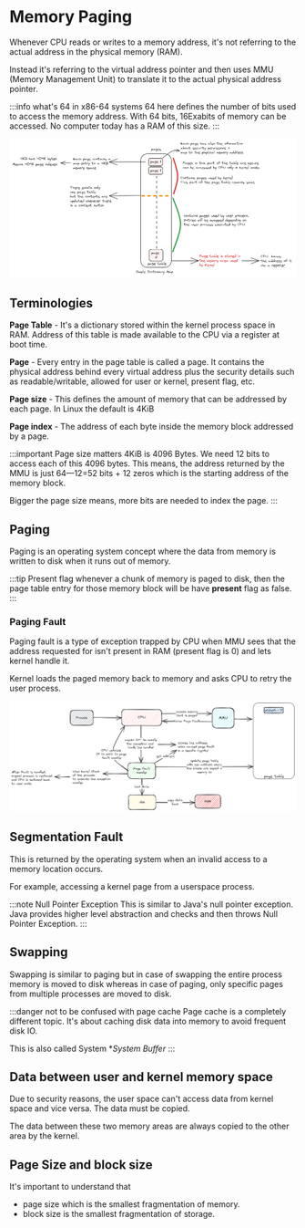 # Memory Paging

Whenever CPU reads or writes to a memory address,
it's not referring to the actual address in the physical memory (RAM).

Instead it's referring to the virtual address pointer and
then uses MMU (Memory Management Unit) to translate it to the actual physical address pointer.

:::info what's 64 in x86-64 systems
64 here defines the number of bits used to access the memory address.
With 64 bits, 16Exabits of memory can be accessed. No computer today has a RAM of this size.
:::

![page table](../../static/img/memory-pages.excalidraw.png)

## Terminologies

**Page Table** - It's a dictionary stored within the kernel process space in RAM.
Address of this table is made available to the CPU via a register at boot time.

**Page** - Every entry in the page table is called a page.
It contains the physical address behind every virtual address plus
the security details such as readable/writable, allowed for user or kernel,
present flag, etc.

**Page size** - This defines the amount of memory that can be addressed by each page.
In Linux the default is 4KiB

**Page index** - The address of each byte inside the memory block addressed by a page.

:::important Page size matters
4KiB is 4096 Bytes.
We need 12 bits to access each of this 4096 bytes.
This means, the address returned by the MMU is just 64—12=52 bits + 12 zeros which
is the starting address of the memory block.

Bigger the page size means, more bits are needed to index the page.
:::

## Paging

Paging is an operating system concept where the data from memory is written to disk when it runs
out of memory.

:::tip Present flag
whenever a chunk of memory is paged to disk,
then the page table entry for those memory block will be have **present** flag as false.
:::

### Paging Fault

Paging fault is a type of exception trapped by CPU when MMU sees that the address requested for
isn't present in RAM (present flag is 0) and lets kernel handle it.

Kernel loads the paged memory back to memory and asks CPU to retry the user process.

![page fault handler](../../static/img/page-fault-handling.excalidraw.png)

## Segmentation Fault

This is returned by the operating system when an invalid access to a memory location occurs.

For example, accessing a kernel page from a userspace process.

:::note Null Pointer Exception
This is similar to Java's null pointer exception.
Java provides higher level abstraction and checks and then throws Null Pointer Exception.
:::

## Swapping

Swapping is similar to paging but in case of swapping the entire process memory is moved to disk
whereas in case of paging, only specific pages from multiple processes are moved to disk.

:::danger not to be confused with page cache
Page cache is a completely different topic.
It's about caching disk data into memory to avoid frequent disk IO.

This is also called System \*_System Buffer_
:::

## Data between user and kernel memory space

Due to security reasons, the user space can't access data from kernel space and vice versa.
The data must be copied.

The data between these two memory areas are always copied to the other area by the kernel.

## Page Size and block size

It's important to understand that

- page size which is the smallest fragmentation of memory.
- block size is the smallest fragmentation of storage.
